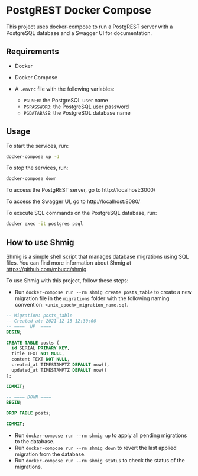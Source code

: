 # PostgREST Docker Compose

This project uses docker-compose to run a PostgREST server with a PostgreSQL
database and a Swagger UI for documentation.

## Requirements

- Docker
- Docker Compose
- A `.envrc` file with the following variables:

  - `PGUSER`: the PostgreSQL user name
  - `PGPASSWORD`: the PostgreSQL user password
  - `PGDATABASE`: the PostgreSQL database name

## Usage

To start the services, run:

```bash
docker-compose up -d
```

To stop the services, run:

```bash
docker-compose down
```

To access the PostgREST server, go to http://localhost:3000/

To access the Swagger UI, go to http://localhost:8080/

To execute SQL commands on the PostgreSQL database, run:

```bash
docker exec -it postgres psql
```
## How to use Shmig

Shmig is a simple shell script that manages database migrations using SQL
files. You can find more information about Shmig at https://github.com/mbucc/shmig.

To use Shmig with this project, follow these steps:

- Run `docker-compose run --rm shmig create posts_table` to create a new
migration file in the `migrations` folder with the following
naming convention: `<unix_epoch>_migration_name.sql`.

```sql
-- Migration: posts_table
-- Created at: 2021-12-15 12:30:00
-- ====  UP  ====
BEGIN;

CREATE TABLE posts (
  id SERIAL PRIMARY KEY,
  title TEXT NOT NULL,
  content TEXT NOT NULL,
  created_at TIMESTAMPTZ DEFAULT now(),
  updated_at TIMESTAMPTZ DEFAULT now()
);

COMMIT;

-- ==== DOWN ====
BEGIN;

DROP TABLE posts;

COMMIT;
```

- Run `docker-compose run --rm shmig up` to apply all pending migrations to the database.
- Run `docker-compose run --rm shmig down` to revert the last applied migration from the database.
- Run `docker-compose run --rm shmig status` to check the status of the migrations.
